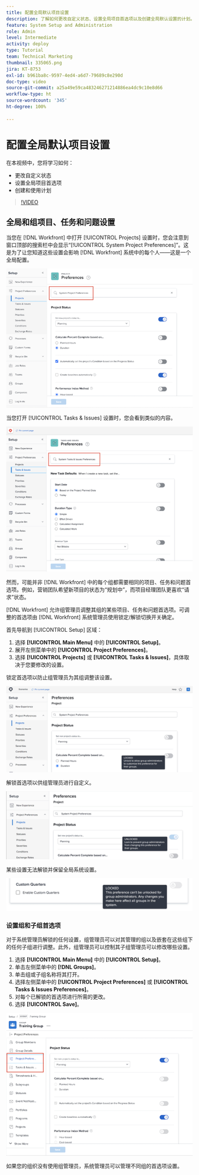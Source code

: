 ```yaml
---
title: 配置全局默认项目设置
description: 了解如何更改自定义状态、设置全局项目首选项以及创建全局默认设置的计划。
feature: System Setup and Administration
role: Admin
level: Intermediate
activity: deploy
type: Tutorial
team: Technical Marketing
thumbnail: 335065.png
jira: KT-8753
exl-id: b961ba8c-9597-4ed4-a6d7-79689c8e290d
doc-type: video
source-git-commit: a25a49e59ca483246271214886ea4dc9c10e8d66
workflow-type: ht
source-wordcount: '345'
ht-degree: 100%

---
```


# 配置全局默认项目设置

<!---
21.4 updates have been made
--->

在本视频中，您将学习如何：

* 更改自定义状态
* 设置全局项目首选项
* 创建和使用计划

>[!VIDEO](https://video.tv.adobe.com/v/335065/?quality=12&learn=on)

## 全局和组项目、任务和问题设置

当您在 [!DNL Workfront] 中打开 [!UICONTROL Projects] 设置时，您会注意到窗口顶部的搜索栏中会显示“[!UICONTROL System Project Preferences]”。这是为了让您知道这些设置会影响 [!DNL Workfront] 系统中的每个人——这是一个全局配置。

![[!UICONTROL Project Preferences] 页面，位于 [!UICONTROL Setup]](assets/admin-fund-system-project-preferences-1.png)

当您打开 [!UICONTROL Tasks & Issues] 设置时，您会看到类似的内容。

![[!UICONTROL Task & Issue Preferences]，位于 [!UICONTROL Setup]](assets/admin-fund-task-issue-preferences-2.png)

然而，可能并非 [!DNL Workfront] 中的每个组都需要相同的项目、任务和问题首选项。例如，营销团队希望新项目的状态为“规划中”，而项目经理团队更喜欢“请求”状态。

[!DNL Workfront] 允许组管理员调整其组的某些项目、任务和问题首选项。可调整的首选项由 [!DNL Workfront] 系统管理员使用锁定/解锁切换开关确定。

首先导航到 [!UICONTROL Setup] 区域：

1. 选择 **[!UICONTROL Main Menu]** 中的 **[!UICONTROL Setup]**。
1. 展开左侧菜单中的 **[!UICONTROL Project Preferences]**。
1. 选择 **[!UICONTROL Projects]** 或 **[!UICONTROL Tasks & Issues]**，具体取决于您要修改的设置。

锁定首选项以防止组管理员为其组调整该设置。

![锁定的首选项消息](assets/admin-fund-preferences-locked-3.png)

解锁首选项以供组管理员进行自定义。

![未锁定的首选项消息](assets/admin-fund-preferences-unlocked-4.png)

某些设置无法解锁并保留全局系统设置。

![锁定的首选项消息](assets/admin-fund-preferences-always-locked-5.png)

### 设置组和子组首选项

对于系统管理员解锁的任何设置，组管理员可以对其管理的组以及嵌套在这些组下的任何子组进行调整。此外，组管理员可以控制其子组管理员可以修改哪些设置。

1. 选择 **[!UICONTROL Main Menu]** 中的 **[!UICONTROL Setup]**。
1. 单击左侧菜单中的 **[!DNL Groups]**。
1. 单击组或子组名称将其打开。
1. 选择左侧菜单中的 **[!UICONTROL Project Preferences]** 或 **[!UICONTROL Tasks & Issues Preferences]**。
1. 对每个已解锁的首选项进行所需的更改。
1. 选择 **[!UICONTROL Save]**。

![[!UICONTROL Project Status] 部分，在 [!UICONTROL Group] 页面上](assets/admin-fund-group-preferences.png)

如果您的组织没有使用组管理员，系统管理员可以管理不同组的首选项设置。

<!---
learn more URLs and guides
Create or edit a group status 
Group administrators 
Configure system-wide project preferences 
Configure project preferences for a group 
Configure task and issue preferences for a group 
Create and modify a group’s schedule 
--->
